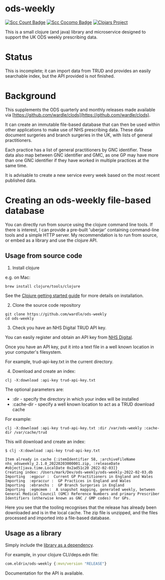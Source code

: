 # ods-weekly

[![Scc Count Badge](https://sloc.xyz/github/wardle/ods-weekly)](https://github.com/wardle/ods-weekly/)
[![Scc Cocomo Badge](https://sloc.xyz/github/wardle/ods-weekly?category=cocomo&avg-wage=100000)](https://github.com/wardle/ods-weekly/)
[![Clojars Project](https://img.shields.io/clojars/v/com.eldrix/ods-weekly.svg)](https://clojars.org/com.eldrix/ods-weekly)

This is a small clojure (and java) library and microservice designed to support the UK ODS weekly prescribing data.

# Status

This is incomplete; it can import data from TRUD and provides an easily searchable index, but the API
provided is not finished.

# Background

This supplements the ODS quarterly and monthly releases made available via [https://github.com/wardle/clods](https://github.com/wardle/clods).

It can create an immutable file-based database that can then be used within other applications to make use of NHS
prescribing data. These data document surgeries and branch surgeries in the UK, with lists of general practitioners.

Each practice has a list of general practitioners by GNC identifier. These data
also map between GNC identifier and GMC, as one GP may have more than one GNC
identifier if they have worked in multiple practices at the same time.

It is advisable to create a new service every week based on the most recent published data. 

# Creating an ods-weekly file-based database

You can directly run from source using the clojure command line tools.
If there is interest, I can provide a pre-built 'uberjar' containing 
command-line tools and a simple HTTP server. My recommendation is to run from
source, or embed as a library and use the clojure API.

## Usage from source code

1. Install clojure

e.g. on Mac:
```shell
brew install clojure/tools/clojure
```

See the [Clojure getting started guide](https://clojure.org/guides/getting_started) for more details on installation.

2. Clone the source code repository

```shell
git clone https://github.com/wardle/ods-weekly
cd ods-weekly
```

3. Check you have an NHS Digital TRUD API key. 

You can easily register and obtain an API key from [NHS Digital](https://isd.digital.nhs.uk/trud/users/guest/filters/0/api).

Once you have an API key, put it into a text file in a well known location in your computer's filesystem.

For example, trud-api-key.txt in the current directory.

4. Download and create an index:

```shell
clj -X:download :api-key trud-api-key.txt
```

The optional parameters are:

- :dir - specify the directory in which your index will be installed
- :cache-dir - specify a well known location to act as a TRUD download cache

For example:

```shell
clj -X:download :api-key trud-api-key.txt :dir /var/ods-weekly :cache-dir /var/cache/trud
```

This will download and create an index:

```shell
$ clj -X:download :api-key trud-api-key.txt

Item already in cache {:itemIdentifier 58, :archiveFileName nhs_odsweekly_2.1.0_20220203000001.zip, :releaseDate #object[java.time.LocalDate 0x2ad51c20 2022-02-03]}
Creating index: /Users/mark/Dev/ods-weekly/ods-weekly-2022-02-03.db
Importing  :egpcur :  Current GP Practitioners in England and Wales
Importing  :epraccur :  GP Practices in England and Wales
Importing  :ebranchs :  GP Branch Surgeries in England
Importing  :egmcmem :  A snapshot mapping, generated weekly, between General Medical Council (GMC) Reference Numbers and primary Prescriber Identifiers (otherwise known as GNC / GMP codes) for GPs.
```

Here you see that the tooling recognises that the release has already been downloaded and is in the local cache.
The zip file is unzipped, and the files processed and imported into a file-based database.

## Usage as a library

Simply include the [library as a dependency](https://clojars.org/com.eldrix/ods-weekly).

For example, in your clojure CLI/deps.edn file:

```clojure
com.eldrix/ods-weekly {:mvn/version "RELEASE"}
```

Documentation for the API is available.